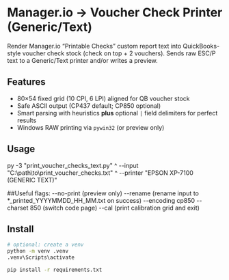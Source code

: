 # Manager.io → Voucher Check Printer (Generic/Text)

Render Manager.io “Printable Checks” custom report text into QuickBooks-style voucher
check stock (check on top + 2 vouchers). Sends raw ESC/P text to a Generic/Text
printer and/or writes a preview.

## Features
- 80×54 fixed grid (10 CPI, 6 LPI) aligned for QB voucher stock
- Safe ASCII output (CP437 default; CP850 optional)
- Smart parsing with heuristics **plus** optional `|` field delimiters for perfect results
- Windows RAW printing via `pywin32` (or preview only)

## Usage
py -3 "print_voucher_checks_text.py" ^
  --input "C:\path\to\print_voucher_checks.txt" ^
  --printer "EPSON XP-7100 (GENERIC TEXT)"

##Useful flags:
  --no-print (preview only)
  --rename (rename input to *_printed_YYYYMMDD_HH_MM.txt on success)
  --encoding cp850 --charset 850 (switch code page)
  --cal (print calibration grid and exit)

## Install

```bash
# optional: create a venv
python -m venv .venv
.venv\Scripts\activate

pip install -r requirements.txt

